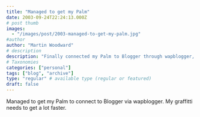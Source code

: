 ```yaml
---
title: "Managed to get my Palm"
date: 2003-09-24T22:24:13.000Z
# post thumb
images:
  - "/images/post/2003-managed-to-get-my-palm.jpg"
#author
author: "Martin Woodward"
# description
description: "Finally connected my Palm to Blogger through wapblogger, but my Graffiti handwriting still needs a speed boost."
# Taxonomies
categories: ["personal"]
tags: ["blog", "archive"]
type: "regular" # available type (regular or featured)
draft: false
---
```

Managed to get my Palm to connect to Blogger via wapblogger.  My graffitti needs to get a lot faster.
